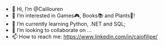 - 👋 Hi, I’m @Caillouren
- 👀 I’m interested in Games🎮, Books📚 and Plants🌻!
- 🌱 I’m currently learning Python, .NET and SQL;
- 💞️ I’m looking to collaborate on ...
- 📫 How to reach me: https://www.linkedin.com/in/caiofilipe/

<!---
Caillouren/Caillouren is a ✨ special ✨ repository because its `README.md` (this file) appears on your GitHub profile.
You can click the Preview link to take a look at your changes.
--->
